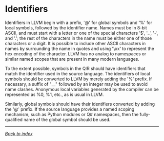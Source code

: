 # Identifiers

Identifiers in LLVM begin with a prefix, '@' for global symbols and '%' for
local symbols, followed by the identifier name. Names must be in 8-bit ASCII,
and must start with a letter or one of the special characters '\$', '_', '-',
and '.'; the rest of the characters in the name must be either one of those
characters or a digit. It is possible to include other ASCII characters in names
by surrounding the name in quotes and using '\\xx' to represent the hex encoding
of the character. LLVM has no analog to namespaces or similar named scopes that
are present in many modern languages.

To the extent possible, symbols in the QIR should have identifiers that match
the identifier used in the source language. The identifiers of local symbols
should be converted to LLVM by merely adding the '%' prefix. If necessary, a
suffix of "__" followed by an integer may be used to avoid name clashes.
Anonymous local variables generated by the compiler can be represented as %0,
%1, etc., as is usual in LLVM.

Similarly, global symbols should have their identifiers converted by adding the
'@' prefix. If the source language provides a named scoping mechanism, such as
Python modules or Q# namespaces, then the fully-qualified name of the global
symbol should be used.

---
_[Back to index](README.md)_
